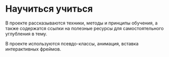 # Научиться учиться

В проекте рассказываются техники, методы и принципы обучения, а также содержатся ссылки на полезные ресурсы для самостоятельного углубления в тему.

В проекте используются псевдо-классы, анимация, вставка интерактивных фреймов.
